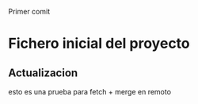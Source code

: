 Primer comit
# Fichero inicial del proyecto
## Actualizacion
esto es una prueba para fetch + merge en remoto
